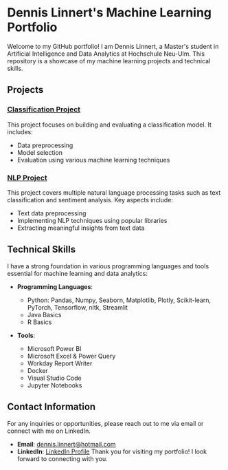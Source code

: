 # Dennis Linnert's Machine Learning Portfolio

Welcome to my GitHub portfolio! I am Dennis Linnert, a Master's student in Artificial Intelligence and Data Analytics at Hochschule Neu-Ulm. This repository is a showcase of my machine learning projects and technical skills.

## Projects

### [Classification Project](./Classification%20Project/README.md)
This project focuses on building and evaluating a classification model. It includes:
- Data preprocessing
- Model selection
- Evaluation using various machine learning techniques

### [NLP Project](./NLP%20Project/README.md)
This project covers multiple natural language processing tasks such as text classification and sentiment analysis. Key aspects include:
- Text data preprocessing
- Implementing NLP techniques using popular libraries
- Extracting meaningful insights from text data

## Technical Skills

I have a strong foundation in various programming languages and tools essential for machine learning and data analytics:

- **Programming Languages**: 
  - Python: Pandas, Numpy, Seaborn, Matplotlib, Plotly, Scikit-learn, PyTorch, Tensorflow, nltk, Streamlit
  - Java Basics
  - R Basics

- **Tools**:
  - Microsoft Power BI
  - Microsoft Excel & Power Query
  - Workday Report Writer
  - Docker
  - Visual Studio Code
  - Jupyter Notebooks

## Contact Information

For any inquiries or opportunities, please reach out to me via email or connect with me on LinkedIn.

- **Email**: [dennis.linnert@hotmail.com](mailto:dennis.linnert@hotmail.com)
- **LinkedIn**: [LinkedIn Profile](https://www.linkedin.com/in/dennis-linnert-7a99b620b/) 
Thank you for visiting my portfolio! I look forward to connecting with you.
